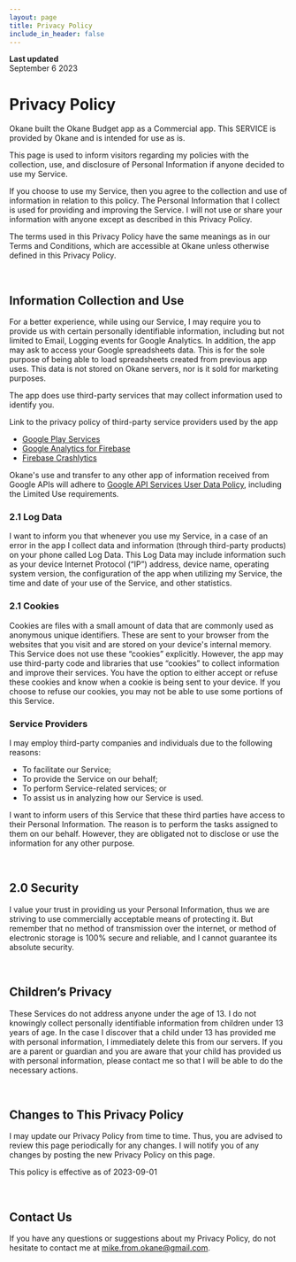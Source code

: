 ```yaml
---
layout: page
title: Privacy Policy
include_in_header: false
---
```


**Last updated**  
September 6 2023

# Privacy Policy
Okane built the Okane Budget app as a Commercial app. This SERVICE is provided by Okane and is intended for use as is.

This page is used to inform visitors regarding my policies with the collection, use, and disclosure of Personal Information if anyone decided to use my Service.

If you choose to use my Service, then you agree to the collection and use of information in relation to this policy. The Personal Information that I collect is used for providing and improving the Service. I will not use or share your information with anyone except as described in this Privacy Policy.

The terms used in this Privacy Policy have the same meanings as in our Terms and Conditions, which are accessible at Okane unless otherwise defined in this Privacy Policy.


<br>

## Information Collection and Use
For a better experience, while using our Service, I may require you to provide us with certain personally identifiable information, including but not limited to Email, Logging events for Google Analytics. In addition, the app may ask to access your Google spreadsheets data. This is for the sole purpose of being able to load spreadsheets created from previous app uses. This data is not stored on Okane servers, nor is it sold for marketing purposes.

The app does use third-party services that may collect information used to identify you.

Link to the privacy policy of third-party service providers used by the app
-    [Google Play Services](https://www.google.com/policies/privacy/)
-    [Google Analytics for Firebase](https://firebase.google.com/policies/analytics)
-    [Firebase Crashlytics](https://firebase.google.com/support/privacy/)

Okane's use and transfer to any other app of information received from Google APIs will adhere to [Google API Services User Data Policy](https://developers.google.com/terms/api-services-user-data-policy), including the Limited Use requirements. 

### 2.1 Log Data
I want to inform you that whenever you use my Service, in a case of an error in the app I collect data and information (through third-party products) on your phone called Log Data. This Log Data may include information such as your device Internet Protocol (“IP”) address, device name, operating system version, the configuration of the app when utilizing my Service, the time and date of your use of the Service, and other statistics.

### 2.1 Cookies
Cookies are files with a small amount of data that are commonly used as anonymous unique identifiers. These are sent to your browser from the websites that you visit and are stored on your device's internal memory.
This Service does not use these “cookies” explicitly. However, the app may use third-party code and libraries that use “cookies” to collect information and improve their services. You have the option to either accept or refuse these cookies and know when a cookie is being sent to your device. If you choose to refuse our cookies, you may not be able to use some portions of this Service.

### Service Providers
I may employ third-party companies and individuals due to the following reasons:
-    To facilitate our Service;
-    To provide the Service on our behalf;
-    To perform Service-related services; or
-    To assist us in analyzing how our Service is used.

I want to inform users of this Service that these third parties have access to their Personal Information. The reason is to perform the tasks assigned to them on our behalf. However, they are obligated not to disclose or use the information for any other purpose.


<br>

## 2.0 Security
I value your trust in providing us your Personal Information, thus we are striving to use commercially acceptable means of protecting it. But remember that no method of transmission over the internet, or method of electronic storage is 100% secure and reliable, and I cannot guarantee its absolute security.


<br>

## Children’s Privacy
These Services do not address anyone under the age of 13. I do not knowingly collect personally identifiable information from children under 13 years of age. In the case I discover that a child under 13 has provided me with personal information, I immediately delete this from our servers. If you are a parent or guardian and you are aware that your child has provided us with personal information, please contact me so that I will be able to do the necessary actions.

<br>

## Changes to This Privacy Policy
I may update our Privacy Policy from time to time. Thus, you are advised to review this page periodically for any changes. I will notify you of any changes by posting the new Privacy Policy on this page.

This policy is effective as of 2023-09-01


<br>

## Contact Us
If you have any questions or suggestions about my Privacy Policy, do not hesitate to contact me at mike.from.okane@gmail.com.
